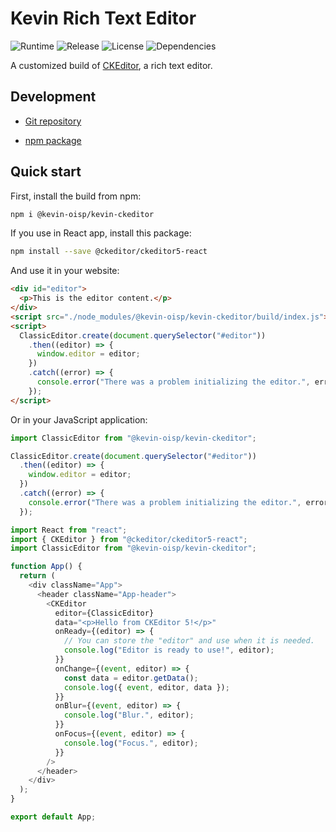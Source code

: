 # Kevin Rich Text Editor

![Runtime](https://img.shields.io/node/v/@sab-international/rich-text-editor.svg) ![Release](https://img.shields.io/npm/v/@sab-international/rich-text-editor.svg) ![License](https://img.shields.io/npm/l/@sab-international/rich-text-editor.svg) ![Dependencies](https://david-dm.org/sab-international/rich-text-editor.svg)

A customized build of [CKEditor](https://ckeditor.com/ckeditor-5), a rich text editor.

## Development

- [Git repository](https://github.com/KevinDangVN/ckeditor)

- [npm package](https://www.npmjs.com/package/@kevin-oisp/kevin-ckeditor)

## Quick start

First, install the build from npm:

```bash
npm i @kevin-oisp/kevin-ckeditor
```

If you use in React app, install this package:

```bash
npm install --save @ckeditor/ckeditor5-react
```

And use it in your website:

```html
<div id="editor">
  <p>This is the editor content.</p>
</div>
<script src="./node_modules/@kevin-oisp/kevin-ckeditor/build/index.js"></script>
<script>
  ClassicEditor.create(document.querySelector("#editor"))
    .then((editor) => {
      window.editor = editor;
    })
    .catch((error) => {
      console.error("There was a problem initializing the editor.", error);
    });
</script>
```

Or in your JavaScript application:

```js
import ClassicEditor from "@kevin-oisp/kevin-ckeditor";

ClassicEditor.create(document.querySelector("#editor"))
  .then((editor) => {
    window.editor = editor;
  })
  .catch((error) => {
    console.error("There was a problem initializing the editor.", error);
  });
```

```js (ReactJS)
import React from "react";
import { CKEditor } from "@ckeditor/ckeditor5-react";
import ClassicEditor from "@kevin-oisp/kevin-ckeditor";

function App() {
  return (
    <div className="App">
      <header className="App-header">
        <CKEditor
          editor={ClassicEditor}
          data="<p>Hello from CKEditor 5!</p>"
          onReady={(editor) => {
            // You can store the "editor" and use when it is needed.
            console.log("Editor is ready to use!", editor);
          }}
          onChange={(event, editor) => {
            const data = editor.getData();
            console.log({ event, editor, data });
          }}
          onBlur={(event, editor) => {
            console.log("Blur.", editor);
          }}
          onFocus={(event, editor) => {
            console.log("Focus.", editor);
          }}
        />
      </header>
    </div>
  );
}

export default App;
```
